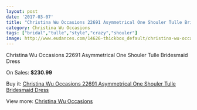 ```yaml
---
layout: post
date: '2017-03-07'
title: "Christina Wu Occasions 22691 Asymmetrical One Shouler Tulle Bridesmaid Dress"
category: Christina Wu Occasions
tags: ["bridal","tulle","style","crazy","shouler"]
image: http://www.eudances.com/14626-thickbox_default/christina-wu-occasions-22691-asymmetrical-one-shouler-tulle-bridesmaid-dress.jpg
---
```

Christina Wu Occasions 22691 Asymmetrical One Shouler Tulle Bridesmaid Dress

On Sales: **$230.99**
<a href="https://www.eudances.com/en/christina-wu-occasions/4374-christina-wu-occasions-22691-asymmetrical-one-shouler-tulle-bridesmaid-dress.html"><amp-img layout="responsive" width="600" height="600" src="//www.eudances.com/14626-thickbox_default/christina-wu-occasions-22691-asymmetrical-one-shouler-tulle-bridesmaid-dress.jpg" alt="Christina Wu Occasions 22691 Asymmetrical One Shouler Tulle Bridesmaid Dress 0" /></a>
<a href="https://www.eudances.com/en/christina-wu-occasions/4374-christina-wu-occasions-22691-asymmetrical-one-shouler-tulle-bridesmaid-dress.html"><amp-img layout="responsive" width="600" height="600" src="//www.eudances.com/14627-thickbox_default/christina-wu-occasions-22691-asymmetrical-one-shouler-tulle-bridesmaid-dress.jpg" alt="Christina Wu Occasions 22691 Asymmetrical One Shouler Tulle Bridesmaid Dress 1" /></a>
<a href="https://www.eudances.com/en/christina-wu-occasions/4374-christina-wu-occasions-22691-asymmetrical-one-shouler-tulle-bridesmaid-dress.html"><amp-img layout="responsive" width="600" height="600" src="//www.eudances.com/14628-thickbox_default/christina-wu-occasions-22691-asymmetrical-one-shouler-tulle-bridesmaid-dress.jpg" alt="Christina Wu Occasions 22691 Asymmetrical One Shouler Tulle Bridesmaid Dress 2" /></a>
<a href="https://www.eudances.com/en/christina-wu-occasions/4374-christina-wu-occasions-22691-asymmetrical-one-shouler-tulle-bridesmaid-dress.html"><amp-img layout="responsive" width="600" height="600" src="//www.eudances.com/14629-thickbox_default/christina-wu-occasions-22691-asymmetrical-one-shouler-tulle-bridesmaid-dress.jpg" alt="Christina Wu Occasions 22691 Asymmetrical One Shouler Tulle Bridesmaid Dress 3" /></a>

Buy it: [Christina Wu Occasions 22691 Asymmetrical One Shouler Tulle Bridesmaid Dress](https://www.eudances.com/en/christina-wu-occasions/4374-christina-wu-occasions-22691-asymmetrical-one-shouler-tulle-bridesmaid-dress.html "Christina Wu Occasions 22691 Asymmetrical One Shouler Tulle Bridesmaid Dress")

View more: [Christina Wu Occasions](https://www.eudances.com/en/59-christina-wu-occasions "Christina Wu Occasions")